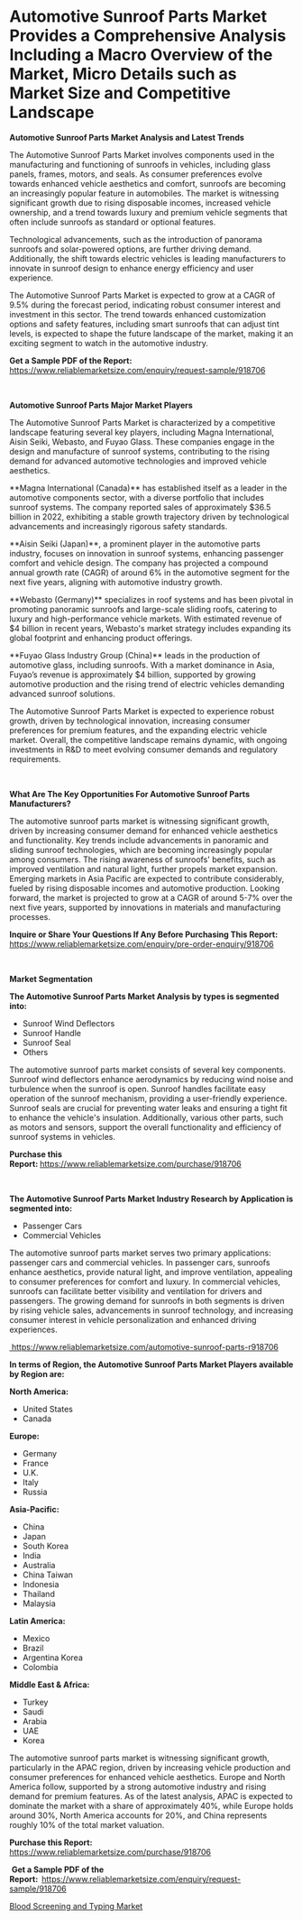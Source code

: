 <p><h1>Automotive Sunroof Parts Market Provides a Comprehensive Analysis Including a Macro Overview of the Market, Micro Details such as Market Size and Competitive Landscape</h1></p><p><strong>Automotive Sunroof Parts Market Analysis and Latest Trends</strong></p>
<p><p>The Automotive Sunroof Parts Market involves components used in the manufacturing and functioning of sunroofs in vehicles, including glass panels, frames, motors, and seals. As consumer preferences evolve towards enhanced vehicle aesthetics and comfort, sunroofs are becoming an increasingly popular feature in automobiles. The market is witnessing significant growth due to rising disposable incomes, increased vehicle ownership, and a trend towards luxury and premium vehicle segments that often include sunroofs as standard or optional features.</p><p>Technological advancements, such as the introduction of panorama sunroofs and solar-powered options, are further driving demand. Additionally, the shift towards electric vehicles is leading manufacturers to innovate in sunroof design to enhance energy efficiency and user experience. </p><p>The Automotive Sunroof Parts Market is expected to grow at a CAGR of 9.5% during the forecast period, indicating robust consumer interest and investment in this sector. The trend towards enhanced customization options and safety features, including smart sunroofs that can adjust tint levels, is expected to shape the future landscape of the market, making it an exciting segment to watch in the automotive industry.</p></p>
<p><strong>Get a Sample PDF of the Report:&nbsp;</strong> <a href="https://www.reliablemarketsize.com/enquiry/request-sample/918706?utm_campaign=1789&utm_medium=2&utm_source=Github&utm_content=ia&utm_term=07032025&utm_id=automotive-sunroof-parts">https://www.reliablemarketsize.com/enquiry/request-sample/918706</a></p>
<p>&nbsp;</p>
<p><strong>Automotive Sunroof Parts Major Market Players</strong></p>
<p><p>The Automotive Sunroof Parts Market is characterized by a competitive landscape featuring several key players, including Magna International, Aisin Seiki, Webasto, and Fuyao Glass. These companies engage in the design and manufacture of sunroof systems, contributing to the rising demand for advanced automotive technologies and improved vehicle aesthetics.</p><p>**Magna International (Canada)** has established itself as a leader in the automotive components sector, with a diverse portfolio that includes sunroof systems. The company reported sales of approximately $36.5 billion in 2022, exhibiting a stable growth trajectory driven by technological advancements and increasingly rigorous safety standards.</p><p>**Aisin Seiki (Japan)**, a prominent player in the automotive parts industry, focuses on innovation in sunroof systems, enhancing passenger comfort and vehicle design. The company has projected a compound annual growth rate (CAGR) of around 6% in the automotive segment for the next five years, aligning with automotive industry growth.</p><p>**Webasto (Germany)** specializes in roof systems and has been pivotal in promoting panoramic sunroofs and large-scale sliding roofs, catering to luxury and high-performance vehicle markets. With estimated revenue of $4 billion in recent years, Webasto's market strategy includes expanding its global footprint and enhancing product offerings.</p><p>**Fuyao Glass Industry Group (China)** leads in the production of automotive glass, including sunroofs. With a market dominance in Asia, Fuyao’s revenue is approximately $4 billion, supported by growing automotive production and the rising trend of electric vehicles demanding advanced sunroof solutions.</p><p>The Automotive Sunroof Parts Market is expected to experience robust growth, driven by technological innovation, increasing consumer preferences for premium features, and the expanding electric vehicle market. Overall, the competitive landscape remains dynamic, with ongoing investments in R&D to meet evolving consumer demands and regulatory requirements.</p></p>
<p>&nbsp;</p>
<p><strong>What Are The Key Opportunities For Automotive Sunroof Parts Manufacturers?</strong></p>
<p><p>The automotive sunroof parts market is witnessing significant growth, driven by increasing consumer demand for enhanced vehicle aesthetics and functionality. Key trends include advancements in panoramic and sliding sunroof technologies, which are becoming increasingly popular among consumers. The rising awareness of sunroofs' benefits, such as improved ventilation and natural light, further propels market expansion. Emerging markets in Asia Pacific are expected to contribute considerably, fueled by rising disposable incomes and automotive production. Looking forward, the market is projected to grow at a CAGR of around 5-7% over the next five years, supported by innovations in materials and manufacturing processes.</p></p>
<p><strong>Inquire or Share Your Questions If Any Before Purchasing This Report:</strong> <a href="https://www.reliablemarketsize.com/enquiry/pre-order-enquiry/918706?utm_campaign=1789&utm_medium=2&utm_source=Github&utm_content=ia&utm_term=07032025&utm_id=automotive-sunroof-parts">https://www.reliablemarketsize.com/enquiry/pre-order-enquiry/918706</a></p>
<p>&nbsp;</p>
<p><strong>Market Segmentation</strong></p>
<p><strong>The Automotive Sunroof Parts Market Analysis by types is segmented into:</strong></p>
<p><ul><li>Sunroof Wind Deflectors</li><li>Sunroof Handle</li><li>Sunroof Seal</li><li>Others</li></ul></p>
<p><p>The automotive sunroof parts market consists of several key components. Sunroof wind deflectors enhance aerodynamics by reducing wind noise and turbulence when the sunroof is open. Sunroof handles facilitate easy operation of the sunroof mechanism, providing a user-friendly experience. Sunroof seals are crucial for preventing water leaks and ensuring a tight fit to enhance the vehicle's insulation. Additionally, various other parts, such as motors and sensors, support the overall functionality and efficiency of sunroof systems in vehicles.</p></p>
<p><strong>Purchase this Report:&nbsp;</strong><a href="https://www.reliablemarketsize.com/purchase/918706?utm_campaign=1789&utm_medium=2&utm_source=Github&utm_content=ia&utm_term=07032025&utm_id=automotive-sunroof-parts">https://www.reliablemarketsize.com/purchase/918706</a></p>
<p>&nbsp;</p>
<p><strong>The Automotive Sunroof Parts Market Industry Research by Application is segmented into:</strong></p>
<p><ul><li>Passenger Cars</li><li>Commercial Vehicles</li></ul></p>
<p><p>The automotive sunroof parts market serves two primary applications: passenger cars and commercial vehicles. In passenger cars, sunroofs enhance aesthetics, provide natural light, and improve ventilation, appealing to consumer preferences for comfort and luxury. In commercial vehicles, sunroofs can facilitate better visibility and ventilation for drivers and passengers. The growing demand for sunroofs in both segments is driven by rising vehicle sales, advancements in sunroof technology, and increasing consumer interest in vehicle personalization and enhanced driving experiences.</p></p>
<p><a href="https://www.reliablemarketsize.com/automotive-sunroof-parts-r918706?utm_campaign=1789&utm_medium=2&utm_source=Github&utm_content=ia&utm_term=07032025&utm_id=automotive-sunroof-parts">&nbsp;https://www.reliablemarketsize.com/automotive-sunroof-parts-r918706</a></p>
<p><strong>In terms of Region, the Automotive Sunroof Parts Market Players available by Region are:</strong></p>
<p>
    <p> <strong> North America: </strong>
        <ul>
            <li>United States</li>
            <li>Canada</li>
        </ul>
        </p> 
    <p> <strong> Europe: </strong>
        <ul>
            <li>Germany</li>
            <li>France</li>
            <li>U.K.</li>
            <li>Italy</li>
            <li>Russia</li>
        </ul>
        </p> 
    <p> <strong> Asia-Pacific: </strong>
        <ul>
            <li>China</li>
            <li>Japan</li>
            <li>South Korea</li>
            <li>India</li>
            <li>Australia</li>
            <li>China Taiwan</li>
            <li>Indonesia</li>
            <li>Thailand</li>
            <li>Malaysia</li>
        </ul>
        </p> 
    <p> <strong> Latin America: </strong>
        <ul>
            <li>Mexico</li>
            <li>Brazil</li>
            <li>Argentina Korea</li>
            <li>Colombia</li>
        </ul>
        </p> 
    <p> <strong> Middle East & Africa: </strong>
        <ul>
            <li>Turkey</li>
            <li>Saudi</li>
            <li>Arabia</li>
            <li>UAE</li>
            <li>Korea</li>
        </ul>
    </p>
    </p>
<p><p>The automotive sunroof parts market is witnessing significant growth, particularly in the APAC region, driven by increasing vehicle production and consumer preferences for enhanced vehicle aesthetics. Europe and North America follow, supported by a strong automotive industry and rising demand for premium features. As of the latest analysis, APAC is expected to dominate the market with a share of approximately 40%, while Europe holds around 30%, North America accounts for 20%, and China represents roughly 10% of the total market valuation.</p></p>
<p><strong>Purchase this Report: </strong><a href="https://www.reliablemarketsize.com/purchase/918706?utm_campaign=1789&utm_medium=2&utm_source=Github&utm_content=ia&utm_term=07032025&utm_id=automotive-sunroof-parts">https://www.reliablemarketsize.com/purchase/918706</a></p>
<p>&nbsp;<strong>Get a Sample PDF of the Report:&nbsp;&nbsp;</strong><a href="https://www.reliablemarketsize.com/enquiry/request-sample/918706?utm_campaign=1789&utm_medium=2&utm_source=Github&utm_content=ia&utm_term=07032025&utm_id=automotive-sunroof-parts">https://www.reliablemarketsize.com/enquiry/request-sample/918706</a></p>
<p><strong></strong></p>
<p><p><a href="https://github.com/marlanamarvn/Market-Research-Report-List-1/blob/main/blood-screening-and-typing-market.md?utm_campaign=1789&utm_medium=2&utm_source=Github&utm_content=ia&utm_term=07032025&utm_id=automotive-sunroof-parts">Blood Screening and Typing Market</a></p></p>